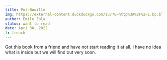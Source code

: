 ```yaml
---
title: Pot-Bouille
img: https://external-content.duckduckgo.com/iu/?u=http%3A%2F%2F1.bp.blogspot.com%2F-FEEgYCP30s0%2FTz6KqXiVNfI%2FAAAAAAAABCQ%2FS88IMaF-rUE%2Fs1600%2F9782253006985.jpg&f=1&nofb=1
author: Emile Zola
status: want to read
date: Apri 30, 2022
t: french
---
```


Got this book from a friend and have not start reading it at all. I have no idea what is inside but we will find out very soon.